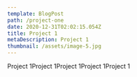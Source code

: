 ```yaml
---
template: BlogPost
path: /project-one
date: 2020-12-31T02:02:15.054Z
title: Project 1
metaDescription: Project 1
thumbnail: /assets/image-5.jpg
---
```

Project 1Project 1Project 1Project 1Project 1
